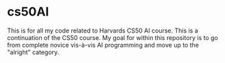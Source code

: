 # cs50AI
This is for all my code related to Harvards CS50 AI course. This is a continuation of the CS50 course. My goal for within this repository is to go from complete novice
vis-à-vis AI programming and move up to the "alright" category. 
